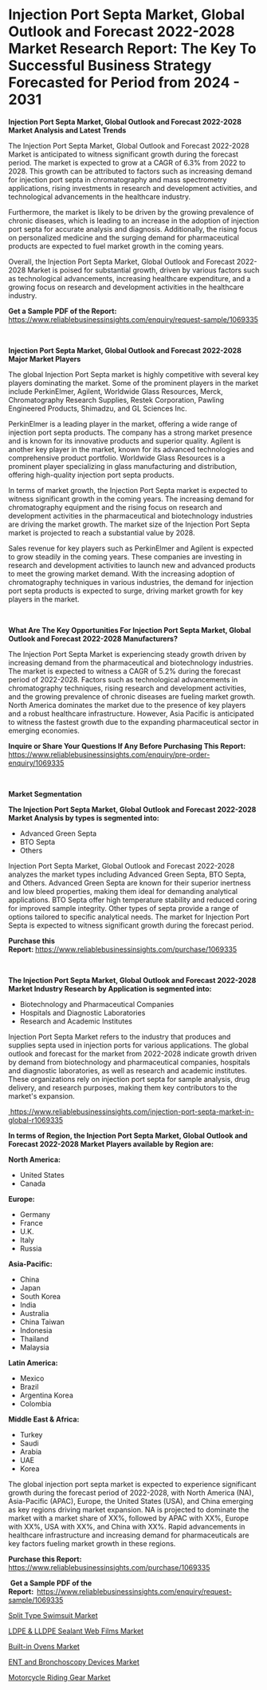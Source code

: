 <p><h1>Injection Port Septa Market, Global Outlook and Forecast 2022-2028 Market Research Report: The Key To Successful Business Strategy Forecasted for Period from 2024 - 2031</h1></p><p><strong>Injection Port Septa Market, Global Outlook and Forecast 2022-2028 Market Analysis and Latest Trends</strong></p>
<p><p>The Injection Port Septa Market, Global Outlook and Forecast 2022-2028 Market is anticipated to witness significant growth during the forecast period. The market is expected to grow at a CAGR of 6.3% from 2022 to 2028. This growth can be attributed to factors such as increasing demand for injection port septa in chromatography and mass spectrometry applications, rising investments in research and development activities, and technological advancements in the healthcare industry.</p><p>Furthermore, the market is likely to be driven by the growing prevalence of chronic diseases, which is leading to an increase in the adoption of injection port septa for accurate analysis and diagnosis. Additionally, the rising focus on personalized medicine and the surging demand for pharmaceutical products are expected to fuel market growth in the coming years.</p><p>Overall, the Injection Port Septa Market, Global Outlook and Forecast 2022-2028 Market is poised for substantial growth, driven by various factors such as technological advancements, increasing healthcare expenditure, and a growing focus on research and development activities in the healthcare industry.</p></p>
<p><strong>Get a Sample PDF of the Report:&nbsp;</strong> <a href="https://www.reliablebusinessinsights.com/enquiry/request-sample/1069335">https://www.reliablebusinessinsights.com/enquiry/request-sample/1069335</a></p>
<p>&nbsp;</p>
<p><strong>Injection Port Septa Market, Global Outlook and Forecast 2022-2028 Major Market Players</strong></p>
<p><p>The global Injection Port Septa market is highly competitive with several key players dominating the market. Some of the prominent players in the market include PerkinElmer, Agilent, Worldwide Glass Resources, Merck, Chromatography Research Supplies, Restek Corporation, Pawling Engineered Products, Shimadzu, and GL Sciences Inc.</p><p>PerkinElmer is a leading player in the market, offering a wide range of injection port septa products. The company has a strong market presence and is known for its innovative products and superior quality. Agilent is another key player in the market, known for its advanced technologies and comprehensive product portfolio. Worldwide Glass Resources is a prominent player specializing in glass manufacturing and distribution, offering high-quality injection port septa products.</p><p>In terms of market growth, the Injection Port Septa market is expected to witness significant growth in the coming years. The increasing demand for chromatography equipment and the rising focus on research and development activities in the pharmaceutical and biotechnology industries are driving the market growth. The market size of the Injection Port Septa market is projected to reach a substantial value by 2028.</p><p>Sales revenue for key players such as PerkinElmer and Agilent is expected to grow steadily in the coming years. These companies are investing in research and development activities to launch new and advanced products to meet the growing market demand. With the increasing adoption of chromatography techniques in various industries, the demand for injection port septa products is expected to surge, driving market growth for key players in the market.</p></p>
<p>&nbsp;</p>
<p><strong>What Are The Key Opportunities For Injection Port Septa Market, Global Outlook and Forecast 2022-2028 Manufacturers?</strong></p>
<p><p>The Injection Port Septa Market is experiencing steady growth driven by increasing demand from the pharmaceutical and biotechnology industries. The market is expected to witness a CAGR of 5.2% during the forecast period of 2022-2028. Factors such as technological advancements in chromatography techniques, rising research and development activities, and the growing prevalence of chronic diseases are fueling market growth. North America dominates the market due to the presence of key players and a robust healthcare infrastructure. However, Asia Pacific is anticipated to witness the fastest growth due to the expanding pharmaceutical sector in emerging economies.</p></p>
<p><strong>Inquire or Share Your Questions If Any Before Purchasing This Report:</strong> <a href="https://www.reliablebusinessinsights.com/enquiry/pre-order-enquiry/1069335">https://www.reliablebusinessinsights.com/enquiry/pre-order-enquiry/1069335</a></p>
<p>&nbsp;</p>
<p><strong>Market Segmentation</strong></p>
<p><strong>The Injection Port Septa Market, Global Outlook and Forecast 2022-2028 Market Analysis by types is segmented into:</strong></p>
<p><ul><li>Advanced Green Septa</li><li>BTO Septa</li><li>Others</li></ul></p>
<p><p>Injection Port Septa Market, Global Outlook and Forecast 2022-2028 analyzes the market types including Advanced Green Septa, BTO Septa, and Others. Advanced Green Septa are known for their superior inertness and low bleed properties, making them ideal for demanding analytical applications. BTO Septa offer high temperature stability and reduced coring for improved sample integrity. Other types of septa provide a range of options tailored to specific analytical needs. The market for Injection Port Septa is expected to witness significant growth during the forecast period.</p></p>
<p><strong>Purchase this Report:&nbsp;</strong><a href="https://www.reliablebusinessinsights.com/purchase/1069335">https://www.reliablebusinessinsights.com/purchase/1069335</a></p>
<p>&nbsp;</p>
<p><strong>The Injection Port Septa Market, Global Outlook and Forecast 2022-2028 Market Industry Research by Application is segmented into:</strong></p>
<p><ul><li>Biotechnology and Pharmaceutical Companies</li><li>Hospitals and Diagnostic Laboratories</li><li>Research and Academic Institutes</li></ul></p>
<p><p>Injection Port Septa Market refers to the industry that produces and supplies septa used in injection ports for various applications. The global outlook and forecast for the market from 2022-2028 indicate growth driven by demand from biotechnology and pharmaceutical companies, hospitals and diagnostic laboratories, as well as research and academic institutes. These organizations rely on injection port septa for sample analysis, drug delivery, and research purposes, making them key contributors to the market's expansion.</p></p>
<p><a href="https://www.reliablebusinessinsights.com/injection-port-septa-market-in-global-r1069335">&nbsp;https://www.reliablebusinessinsights.com/injection-port-septa-market-in-global-r1069335</a></p>
<p><strong>In terms of Region, the Injection Port Septa Market, Global Outlook and Forecast 2022-2028 Market Players available by Region are:</strong></p>
<p>
    <p> <strong> North America: </strong>
        <ul>
            <li>United States</li>
            <li>Canada</li>
        </ul>
        </p> 
    <p> <strong> Europe: </strong>
        <ul>
            <li>Germany</li>
            <li>France</li>
            <li>U.K.</li>
            <li>Italy</li>
            <li>Russia</li>
        </ul>
        </p> 
    <p> <strong> Asia-Pacific: </strong>
        <ul>
            <li>China</li>
            <li>Japan</li>
            <li>South Korea</li>
            <li>India</li>
            <li>Australia</li>
            <li>China Taiwan</li>
            <li>Indonesia</li>
            <li>Thailand</li>
            <li>Malaysia</li>
        </ul>
        </p> 
    <p> <strong> Latin America: </strong>
        <ul>
            <li>Mexico</li>
            <li>Brazil</li>
            <li>Argentina Korea</li>
            <li>Colombia</li>
        </ul>
        </p> 
    <p> <strong> Middle East & Africa: </strong>
        <ul>
            <li>Turkey</li>
            <li>Saudi</li>
            <li>Arabia</li>
            <li>UAE</li>
            <li>Korea</li>
        </ul>
    </p>
    </p>
<p><p>The global injection port septa market is expected to experience significant growth during the forecast period of 2022-2028, with North America (NA), Asia-Pacific (APAC), Europe, the United States (USA), and China emerging as key regions driving market expansion. NA is projected to dominate the market with a market share of XX%, followed by APAC with XX%, Europe with XX%, USA with XX%, and China with XX%. Rapid advancements in healthcare infrastructure and increasing demand for pharmaceuticals are key factors fueling market growth in these regions.</p></p>
<p><strong>Purchase this Report: </strong><a href="https://www.reliablebusinessinsights.com/purchase/1069335">https://www.reliablebusinessinsights.com/purchase/1069335</a></p>
<p>&nbsp;<strong>Get a Sample PDF of the Report:&nbsp;&nbsp;</strong><a href="https://www.reliablebusinessinsights.com/enquiry/request-sample/1069335">https://www.reliablebusinessinsights.com/enquiry/request-sample/1069335</a></p>
<p><strong></strong></p>
<p><p><a href="https://www.linkedin.com/pulse/split-type-swimsuit-market-forecasts-trends-impact-analysis-fga5e?trackingId=SnW5UyMmgFFmckkLoMjtqw%3D%3D">Split Type Swimsuit Market</a></p><p><a href="https://github.com/gulaimolin/Market-Research-Report-List-5/blob/main/ldpe-lldpe-sealant-web-films-market.md">LDPE & LLDPE Sealant Web Films Market</a></p><p><a href="https://medium.com/@kelleebernier1851/analyzing-built-in-ovens-market-dynamics-and-growth-drivers-and-forecasted-for-period-from-2024-to-985327088c1b">Built-in Ovens Market</a></p><p><a href="https://github.com/mauripalmi/Market-Research-Report-List-4/blob/main/ent-and-bronchoscopy-devices-market.md">ENT and Bronchoscopy Devices Market</a></p><p><a href="https://medium.com/@sean.peake0978/global-motorcycle-riding-gear-market-exploring-market-share-market-trends-and-future-growth-cfb2472934d3">Motorcycle Riding Gear Market</a></p></p>
